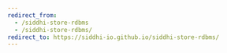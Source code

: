 ```yaml
---
redirect_from:
  - /siddhi-store-rdbms
  - /siddhi-store-rdbms/
redirect_to: https://siddhi-io.github.io/siddhi-store-rdbms/
---
```

